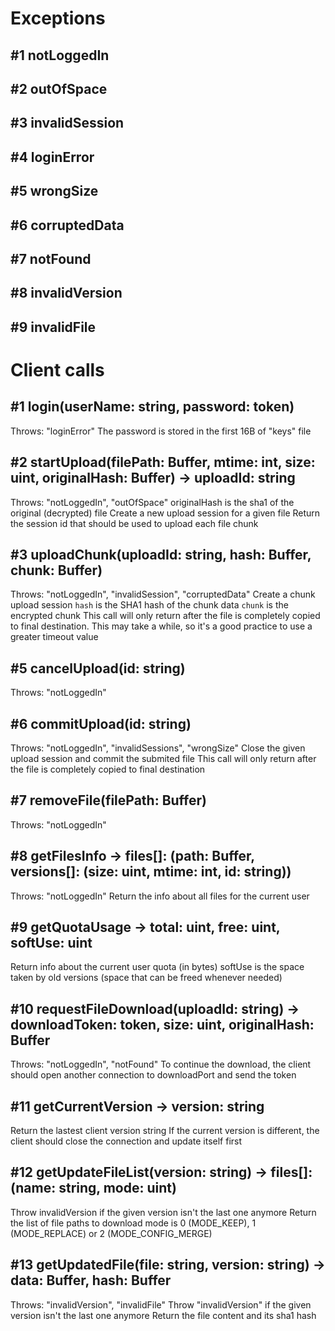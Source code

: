 # Exceptions

## #1 notLoggedIn
## #2 outOfSpace
## #3 invalidSession
## #4 loginError
## #5 wrongSize
## #6 corruptedData
## #7 notFound
## #8 invalidVersion
## #9 invalidFile

# Client calls

## #1 login(userName: string, password: token)
Throws: "loginError"
The password is stored in the first 16B of "keys" file

## #2 startUpload(filePath: Buffer, mtime: int, size: uint, originalHash: Buffer) -> uploadId: string
Throws: "notLoggedIn", "outOfSpace"
originalHash is the sha1 of the original (decrypted) file
Create a new upload session for a given file
Return the session id that should be used to upload each file chunk

## #3 uploadChunk(uploadId: string, hash: Buffer, chunk: Buffer)
Throws: "notLoggedIn", "invalidSession", "corruptedData"
Create a chunk upload session
`hash` is the SHA1 hash of the chunk data
`chunk` is the encrypted chunk
This call will only return after the file is completely copied to final destination. This may take a while, so it's a good practice to use a greater timeout value

## #5 cancelUpload(id: string)
Throws: "notLoggedIn"

## #6 commitUpload(id: string)
Throws: "notLoggedIn", "invalidSessions", "wrongSize"
Close the given upload session and commit the submited file
This call will only return after the file is completely copied to final destination

## #7 removeFile(filePath: Buffer)
Throws: "notLoggedIn"

## #8 getFilesInfo -> files[]: (path: Buffer, versions[]: (size: uint, mtime: int, id: string))
Throws: "notLoggedIn"
Return the info about all files for the current user

## #9 getQuotaUsage -> total: uint, free: uint, softUse: uint
Return info about the current user quota (in bytes)
softUse is the space taken by old versions (space that can be freed whenever needed)

## #10 requestFileDownload(uploadId: string) -> downloadToken: token, size: uint, originalHash: Buffer
Throws: "notLoggedIn", "notFound"
To continue the download, the client should open another connection to downloadPort and send the token

## #11 getCurrentVersion -> version: string
Return the lastest client version string
If the current version is different, the client should close the connection and update itself first

## #12 getUpdateFileList(version: string) -> files[]: (name: string, mode: uint)
Throw invalidVersion if the given version isn't the last one anymore
Return the list of file paths to download
mode is 0 (MODE_KEEP), 1 (MODE_REPLACE) or 2 (MODE_CONFIG_MERGE)

## #13 getUpdatedFile(file: string, version: string) -> data: Buffer, hash: Buffer
Throws: "invalidVersion", "invalidFile"
Throw "invalidVersion" if the given version isn't the last one anymore
Return the file content and its sha1 hash
